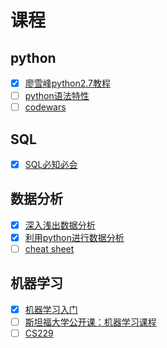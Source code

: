 # 课程

## python

- [x] [廖雪峰python2.7教程](http://www.liaoxuefeng.com/wiki/001374738125095c955c1e6d8bb493182103fac9270762a000/)
- [ ] [python语法特性](https://github.com/im-iron-man/python-gramma)
- [ ] [codewars](http://www.codewars.com/about)

## SQL

- [x] [SQL必知必会](https://book.douban.com/subject/24250054/)

## 数据分析

- [x] [深入浅出数据分析](https://book.douban.com/subject/5257905/)
- [x] [利用python进行数据分析](https://book.douban.com/subject/25779298/)
- [ ] [cheat sheet](https://github.com/im-iron-man/outline/blob/master/%E6%95%B0%E6%8D%AE%E5%88%86%E6%9E%90.md)

## 机器学习

- [x] [机器学习入门](https://github.com/im-iron-man/data-analysis)
- [ ] [斯坦福大学公开课：机器学习课程](http://open.163.com/special/opencourse/machinelearning.html)
- [ ] [CS229](http://cs229.stanford.edu/)